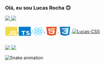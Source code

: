 ### Olá, eu sou Lucas Rocha 🙃 

<div>
    <a href="https://github.com/santoslucas11">
        <img height="180em"
            src="https://github-readme-stats.vercel.app/api?username=santoslucas11&show_icons=true&theme=dark&include_all_commits=true&count_private=true" />
        <img height="180em"
            src="https://github-readme-stats.vercel.app/api/top-langs/?username=santoslucas11&layout=compact&langs_count=7&theme=dark" />
</div>
<div style="display: inline_block"><br>
    <img align="center" alt="Lucas-Js" height="30" width="40"
        src="https://raw.githubusercontent.com/devicons/devicon/master/icons/javascript/javascript-plain.svg">
    <img align="center" alt="Lucas-Ts" height="30" width="40"
        src="https://raw.githubusercontent.com/devicons/devicon/master/icons/typescript/typescript-plain.svg">
    <img align="center" alt="Lucas-React" height="30" width="40"
        src="https://raw.githubusercontent.com/devicons/devicon/master/icons/react/react-original.svg">
    <img align="center" alt="Lucas-HTML" height="30" width="40"
        src="https://raw.githubusercontent.com/devicons/devicon/master/icons/html5/html5-original.svg">
    <img align="center" alt="Lucas-CSS" height="30" width="40"
        src="https://raw.githubusercontent.com/devicons/devicon/master/icons/css3/css3-original.svg">
    <img align="center" alt="Lucas-CSS" height="30" width="40"
        src="https://cdn.jsdelivr.net/gh/devicons/devicon/icons/nodejs/nodejs-original.svg" />
</div>

##

<div>    
    <a href="https://www.linkedin.com/in/santoslucas27/" target="_blank"><img
            src="https://img.shields.io/badge/-LinkedIn-%230077B5?style=for-the-badge&logo=linkedin&logoColor=white"
            target="_blank"></a>
    <a href="mailto:csantoslucas.dev@gmail.com"><img
            src="https://img.shields.io/badge/-Gmail-%23333?style=for-the-badge&logo=gmail&logoColor=white"
            target="_blank"></a>    

  ![Snake animation](https://github.com/santoslucas11/santoslucas11/blob/output/github-contribution-grid-snake.svg)
  
</div>
